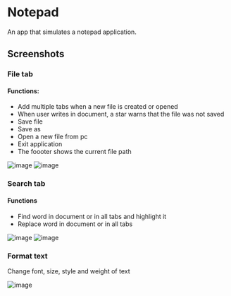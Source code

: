 
# Notepad

An app that simulates a notepad application.




## Screenshots

### File tab
#### Functions:

- Add multiple tabs when a new file is created or opened
- When user writes in document, a star warns that the file was not saved
- Save file
- Save as
- Open a new file from pc
- Exit application
- The foooter shows the current file path

![image](https://user-images.githubusercontent.com/74835450/194277841-6841286a-7755-47b8-8a31-5008e577d034.png)
![image](https://user-images.githubusercontent.com/74835450/194277658-378a78f8-f741-4f5f-bcf3-72fb60121258.png)

### Search tab
#### Functions
- Find word in document or in all tabs and highlight it
- Replace word in document or in all tabs

![image](https://user-images.githubusercontent.com/74835450/194278495-178a04ae-2a3d-4176-be1d-b90aa4793662.png)
![image](https://user-images.githubusercontent.com/74835450/194278351-ea990bcf-cb64-4b44-ad36-e61eb73443da.png)

### Format text
Change font, size, style and weight of text

![image](https://user-images.githubusercontent.com/74835450/194278298-e3945e5e-acc8-4d32-8c9e-a314102964d9.png)

